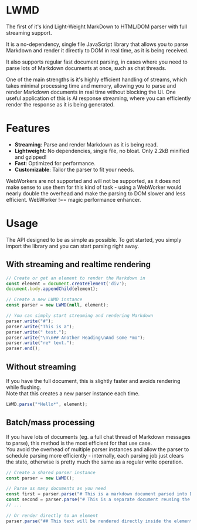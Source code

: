 # LWMD
The first of it's kind Light-Weight MarkDown to HTML/DOM parser with full streaming support.

It is a no-dependency, single file JavaScript library that allows you to parse Markdown and render it directly to DOM in real time, as it is being received.

It also supports regular fast document parsing, in cases where you need to parse lots of Markdown documents at once, such as chat threads.

One of the main strengths is it's highly efficient handling of streams, which takes minimal processing time and memory, allowing you to parse and render Markdown documents in real time without blocking the UI.
One useful application of this is AI response streaming, where you can efficiently render the response as it is being generated.

# Features
- **Streaming**: Parse and render Markdown as it is being read.
- **Lightweight**: No dependencies, single file, no bloat. Only 2.2kB minified and gzipped!
- **Fast**: Optimized for performance.
- **Customizable**: Tailor the parser to fit your needs.

WebWorkers are not supported and will not be supported, as it does not make sense to use them for this kind of task - using a WebWorker would nearly double the overhead and make the parsing to DOM slower and less efficient. WebWorker !== magic performance enhancer.

# Usage
The API designed to be as simple as possible. To get started, you simply import the library and you can start parsing right away.
## With streaming and realtime rendering
```js
// Create or get an element to render the Markdown in
const element = document.createElement('div');
document.body.appendChild(element);

// Create a new LWMD instance
const parser = new LWMD(null, element);

// You can simply start streaming and rendering Markdown
parser.write("#");
parser.write("This is a");
parser.write(" test.");
parser.write("\n\n## Another Heading\nAnd some *mo");
parser.write("re* text.");
parser.end();
```

## Without streaming
If you have the full document, this is slightly faster and avoids rendering while flushing.<br>
Note that this creates a new parser instance each time.
```js
LWMD.parse("*Hello*", element);
```

## Batch/mass processing
If you have lots of documents (eg. a full chat thread of Markdown messages to parse), this method is the most efficient for that use case.<br>
You avoid the overhead of multiple parser instances and allow the parser to schedule parsing more efficiently - internally, each parsing job just clears the state, otherwise is pretty much the same as a regular write operation.
```js
// Create a shared parser instance
const parser = new LWMD();

// Parse as many documents as you need
const first = parser.parse("# This is a markdown document parsed into DOM");
const second = parser.parse("# This is a separate document reusing the same instance");
// ...

// Or render directly to an element
parser.parse("## This text will be rendered directly inside the element", element);
```